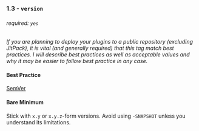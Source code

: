 ### 1.3 - `version`
###### required: `yes`
_If you are planning to deploy your plugins to a public
repository (excluding JitPack), it is vital (and generally
required) that this tag match best practices. I will describe
best practices as well as acceptable values and why it may
be easier to follow best practice in any case._

#### Best Practice
[SemVer](https://semver.org/)

#### Bare Minimum
Stick with `x.y` or `x.y.z`-form versions. Avoid using
`-SNAPSHOT` unless you understand its limitations.